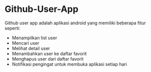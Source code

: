 # Github-User-App
Github user app adalah aplikasi android yang memiliki beberapa fitur seperti: 
- Menampilkan list user 
- Mencari user
- Melihat detail user
- Menambahkan user ke daftar favorit
- Menghapus user dari daftar favorit
- Notifikasi pengingat untuk membuka aplikasi setiap hari
